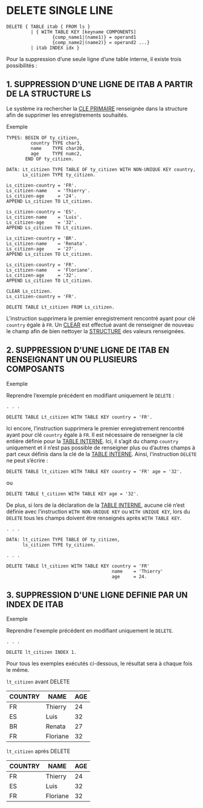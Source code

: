 # DELETE SINGLE LINE

```abap
DELETE { TABLE itab { FROM ls } 
         | { WITH TABLE KEY [keyname COMPONENTS]
                 {comp_name1|(name1)} = operand1
                 {comp_name2|(name2)} = operand2 ...}
         | itab INDEX idx }
```

Pour la suppression d’une seule ligne d’une table interne, il existe trois possibilités :

## 1. SUPPRESSION D'UNE LIGNE DE ITAB A PARTIR DE LA STRUCTURE LS

Le système ira rechercher la [CLE PRIMAIRE](../../07_TABLE_INTERNE/06_PRIMARY_KEY.md) renseignée dans la structure afin de supprimer les enregistrements souhaités.

Exemple

```abap
TYPES: BEGIN OF ty_citizen,
         country TYPE char3,
         name    TYPE char20,
         age     TYPE numc2,
       END OF ty_citizen.

DATA: Lt_citizen TYPE TABLE OF ty_citizen WITH NON-UNIQUE KEY country,
      Ls_citizen TYPE ty_citizen.

Ls_citizen-country = 'FR'.
Ls_citizen-name    = 'Thierry'.
Ls_citizen-age     = '24'.
APPEND Ls_citizen TO Lt_citizen.

Ls_citizen-country = 'ES'.
Ls_citizen-name    = 'Luis'.
Ls_citizen-age     = '32'.
APPEND Ls_citizen TO Lt_citizen.

Ls_citizen-country = 'BR'.
Ls_citizen-name    = 'Renata'.
Ls_citizen-age     = '27'.
APPEND Ls_citizen TO Lt_citizen.

Ls_citizen-country = 'FR'.
Ls_citizen-name    = 'Floriane'.
Ls_citizen-age     = '32'.
APPEND Ls_citizen TO Lt_citizen.

CLEAR Ls_citizen.
Ls_citizen-country = 'FR'.

DELETE TABLE Lt_citizen FROM Ls_citizen.
```

L’instruction supprimera le premier enregistrement rencontré ayant pour clé `country` égale à `FR`. Un [CLEAR](../14_Clear/01_Clear_itab.md) est effectué avant de renseigner de nouveau le champ afin de bien nettoyer la [STRUCTURE](../../07_TABLE_INTERNE/08_STRUCTURES.md) des valeurs renseignées.

## 2. SUPPRESSION D'UNE LIGNE DE ITAB EN RENSEIGNANT UN OU PLUSIEURS COMPOSANTS

Exemple

Reprendre l’exemple précédent en modifiant uniquement le `DELETE` :

```abap
. . .

DELETE TABLE Lt_citizen WITH TABLE KEY country = 'FR'.
```

Ici encore, l’instruction supprimera le premier enregistrement rencontré ayant pour clé `country` égale à `FR`. Il est nécessaire de renseigner la clé entière définie pour la [TABLE INTERNE](../../07_TABLE_INTERNE/01_TABLES_INTERNES.md). Ici, il s’agit du champ `country` uniquement et il n’est pas possible de renseigner plus ou d’autres champs à part ceux définis dans la clé de la [TABLE INTERNE](../../07_TABLE_INTERNE/). Ainsi, l’instruction `DELETE` ne peut s’écrire :

```abap
DELETE TABLE lt_citizen WITH TABLE KEY country = 'FR' age = '32'.
```

ou

```abap
DELETE TABLE t_citizen WITH TABLE KEY age = '32'.
```

De plus, si lors de la déclaration de la [TABLE INTERNE](../../07_TABLE_INTERNE/01_TABLES_INTERNES.md), aucune clé n’est définie avec l’instruction `WITH NON-UNIQUE KEY` ou `WITH UNIQUE KEY`, lors du `DELETE` tous les champs doivent être renseignés après `WITH TABLE KEY`.

```abap
. . .

DATA: lt_citizen TYPE TABLE OF ty_citizen,
      ls_citizen TYPE ty_citizen.

. . .

DELETE TABLE lt_citizen WITH TABLE KEY country = 'FR'
                                       name    = 'Thierry'
                                       age     = 24.
```

## 3. SUPPRESSION D'UNE LIGNE DEFINIE PAR UN INDEX DE ITAB

Exemple

Reprendre l'exemple précédent en modifiant uniquement le `DELETE`.

```abap
. . .

DELETE lt_citizen INDEX 1.
```

Pour tous les exemples exécutés ci-dessous, le résultat sera à chaque fois le même.

``lt_citizen`` avant DELETE

| **COUNTRY** | **NAME** | **AGE** |
| ----------- | -------- | ------- |
| FR          | Thierry  | 24      |
| ES          | Luis     | 32      |
| BR          | Renata   | 27      |
| FR          | Floriane | 32      |

``lt_citizen`` après DELETE

| **COUNTRY** | **NAME** | **AGE** |
| ----------- | -------- | ------- |
| FR          | Thierry  | 24      |
| ES          | Luis     | 32      |
| FR          | Floriane | 32      |
